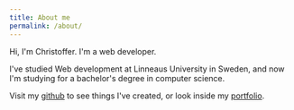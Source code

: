 ```yaml
---
title: About me
permalink: /about/
---
```

Hi, I'm Christoffer. I'm a web developer.

I've studied Web development at Linneaus University in Sweden, and now I'm studying for a bachelor's degree in computer science.

Visit my [github](https://github.com/ccholmgren) to see things I've created, or look inside my [portfolio](/portfolio/).
